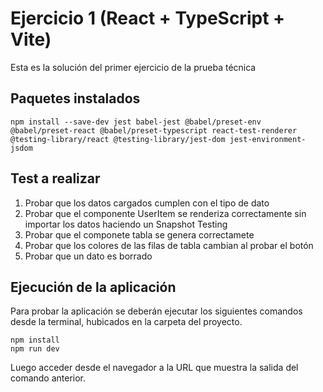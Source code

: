 # Ejercicio 1 (React + TypeScript + Vite)

Esta es la solución del primer ejercicio de la prueba técnica

## Paquetes instalados

```
npm install --save-dev jest babel-jest @babel/preset-env @babel/preset-react @babel/preset-typescript react-test-renderer @testing-library/react @testing-library/jest-dom jest-environment-jsdom
```

## Test a realizar

1. Probar que los datos cargados cumplen con el tipo de dato
2. Probar que el componente UserItem se renderiza correctamente sin importar los datos haciendo un Snapshot Testing
3. Probar que el componete tabla se genera correctamete
4. Probar que los colores de las filas de tabla cambian al probar el botón
5. Probar que un dato es borrado

## Ejecución de la aplicación

Para probar la aplicación se deberán ejecutar los siguientes comandos desde la terminal, hubicados en la carpeta del proyecto.

```
npm install
npm run dev
```

Luego acceder desde el navegador a la URL que muestra la salida del comando anterior.